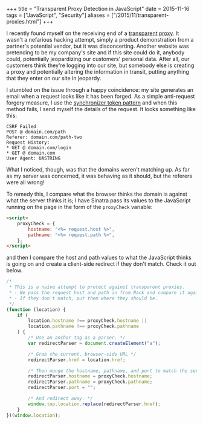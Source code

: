+++
title = "Transparent Proxy Detection in JavaScript"
date = 2015-11-16
tags = ["JavaScript", "Security"]
aliases = ["/2015/11/transparent-proxies.html"]
+++

I recently found myself on the receiving end of a
[transparent](https://en.wikipedia.org/wiki/Proxy_server#Transparent_proxy)
[proxy](https://thevpn.guru/transparent-proxy-detect-expose-explain/). It wasn't
a nefarious hacking attempt, simply a product demonstration from a partner's
potential vendor, but it was disconcerting. Another website was pretending to be
my company's site and if this site could do it, anybody could, potentially
jeopardizing our customers' personal data. After all, our customers think
they're logging into our site, but somebody else is creating a proxy and
potentially altering the information in transit, putting anything that they
enter on our site in jeopardy.

I stumbled on the issue through a happy coincidence: my site generates an email
when a request looks like it has been forged. As a simple anti-request forgery
measure, I use the
[synchronizer token pattern](cross-site-request-forgery-prevention-in-sinatra.md)
and when this method fails, I send myself the details of the request. It looks
something like this:

```
CSRF Failed
POST @ domain.com/path
Referer: domain.com/path-two
Request History:
* GET @ domain.com/login
* GET @ domain.com
User Agent: UASTRING
```

What I noticed, though, was that the domains weren't matching up. As far as my
server was concerned, it was behaving as it should, but the referers were all
wrong!

To remedy this, I compare what the browser thinks the domain is against what the
server thinks it is; I have Sinatra pass its values to the JavaScript running on
the page in the form of the `proxyCheck` variable:

```html
<script>
	proxyCheck = {
		hostname: "<%= request.host %>",
		pathname: "<%= request.path %>",
	};
</script>
```

and then I compare the host and path values to what the JavaScript thinks is
going on and create a client-side redirect if they don't match. Check it out
below.

```js
/*
 * This is a naive attempt to protect against transparent proxies.
 * - We pass the request host and path in from Rack and compare it against what JS sees.
 * - If they don't match, put them where they should be.
 */
(function (location) {
	if (
		location.hostname !== proxyCheck.hostname ||
		location.pathname !== proxyCheck.pathname
	) {
		/* Use an anchor tag as a parser. */
		var redirectParser = document.createElement("a");

		/* Grab the current, browser-side URL */
		redirectParser.href = location.href;

		/* Then munge the hostname, pathname, and port to match the server. */
		redirectParser.hostname = proxyCheck.hostname;
		redirectParser.pathname = proxyCheck.pathname;
		redirectParser.port = "";

		/* And redirect away. */
		window.top.location.replace(redirectParser.href);
	}
})(window.location);
```
